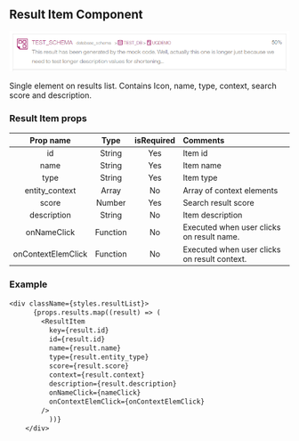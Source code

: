   ## Result Item Component
 ![Alt text](ResultItem.png?raw=true "Result Item")
  
  Single element on results list.
  Contains Icon, name, type, context, search score and description.
  
  ### Result Item props
  
  | Prop name | Type | isRequired | Comments |
  |   :---: | :---: | :---: | :---  |
  | id | String | Yes | Item id |
  | name | String | Yes | Item name |
  | type | String | Yes | Item type |
  | entity_context | Array | No | Array of context elements |
  | score | Number | Yes | Search result score |
  | description | String | No | Item description |
  | onNameClick | Function | No | Executed when user clicks on result name. |
  | onContextElemClick | Function | No | Executed when user clicks on result context. |
  
  ### Example
    <div className={styles.resultList}>
          {props.results.map((result) => (
            <ResultItem
              key={result.id}
              id={result.id}
              name={result.name}
              type={result.entity_type}
              score={result.score}
              context={result.context}
              description={result.description}
              onNameClick={nameClick}
              onContextElemClick={onContextElemClick}
            />
              ))}
        </div>
   